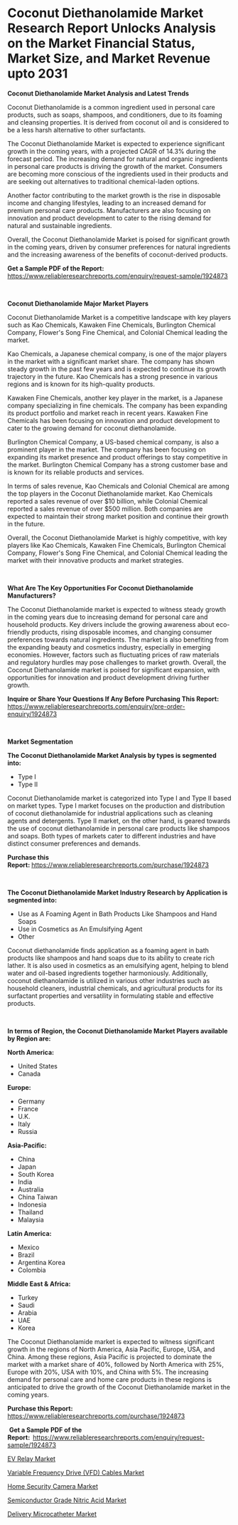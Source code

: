 <p><h1>Coconut Diethanolamide Market Research Report Unlocks Analysis on the Market Financial Status, Market Size, and Market Revenue upto 2031</h1></p><p><strong>Coconut Diethanolamide Market Analysis and Latest Trends</strong></p>
<p><p>Coconut Diethanolamide is a common ingredient used in personal care products, such as soaps, shampoos, and conditioners, due to its foaming and cleansing properties. It is derived from coconut oil and is considered to be a less harsh alternative to other surfactants.</p><p>The Coconut Diethanolamide Market is expected to experience significant growth in the coming years, with a projected CAGR of 14.3% during the forecast period. The increasing demand for natural and organic ingredients in personal care products is driving the growth of the market. Consumers are becoming more conscious of the ingredients used in their products and are seeking out alternatives to traditional chemical-laden options.</p><p>Another factor contributing to the market growth is the rise in disposable income and changing lifestyles, leading to an increased demand for premium personal care products. Manufacturers are also focusing on innovation and product development to cater to the rising demand for natural and sustainable ingredients.</p><p>Overall, the Coconut Diethanolamide Market is poised for significant growth in the coming years, driven by consumer preferences for natural ingredients and the increasing awareness of the benefits of coconut-derived products.</p></p>
<p><strong>Get a Sample PDF of the Report:&nbsp;</strong> <a href="https://www.reliableresearchreports.com/enquiry/request-sample/1924873">https://www.reliableresearchreports.com/enquiry/request-sample/1924873</a></p>
<p>&nbsp;</p>
<p><strong>Coconut Diethanolamide Major Market Players</strong></p>
<p><p>Coconut Diethanolamide Market is a competitive landscape with key players such as Kao Chemicals, Kawaken Fine Chemicals, Burlington Chemical Company, Flower's Song Fine Chemical, and Colonial Chemical leading the market. </p><p>Kao Chemicals, a Japanese chemical company, is one of the major players in the market with a significant market share. The company has shown steady growth in the past few years and is expected to continue its growth trajectory in the future. Kao Chemicals has a strong presence in various regions and is known for its high-quality products.</p><p>Kawaken Fine Chemicals, another key player in the market, is a Japanese company specializing in fine chemicals. The company has been expanding its product portfolio and market reach in recent years. Kawaken Fine Chemicals has been focusing on innovation and product development to cater to the growing demand for coconut diethanolamide.</p><p>Burlington Chemical Company, a US-based chemical company, is also a prominent player in the market. The company has been focusing on expanding its market presence and product offerings to stay competitive in the market. Burlington Chemical Company has a strong customer base and is known for its reliable products and services.</p><p>In terms of sales revenue, Kao Chemicals and Colonial Chemical are among the top players in the Coconut Diethanolamide market. Kao Chemicals reported a sales revenue of over $10 billion, while Colonial Chemical reported a sales revenue of over $500 million. Both companies are expected to maintain their strong market position and continue their growth in the future.</p><p>Overall, the Coconut Diethanolamide Market is highly competitive, with key players like Kao Chemicals, Kawaken Fine Chemicals, Burlington Chemical Company, Flower's Song Fine Chemical, and Colonial Chemical leading the market with their innovative products and market strategies.</p></p>
<p>&nbsp;</p>
<p><strong>What Are The Key Opportunities For Coconut Diethanolamide Manufacturers?</strong></p>
<p><p>The Coconut Diethanolamide market is expected to witness steady growth in the coming years due to increasing demand for personal care and household products. Key drivers include the growing awareness about eco-friendly products, rising disposable incomes, and changing consumer preferences towards natural ingredients. The market is also benefiting from the expanding beauty and cosmetics industry, especially in emerging economies. However, factors such as fluctuating prices of raw materials and regulatory hurdles may pose challenges to market growth. Overall, the Coconut Diethanolamide market is poised for significant expansion, with opportunities for innovation and product development driving further growth.</p></p>
<p><strong>Inquire or Share Your Questions If Any Before Purchasing This Report:</strong> <a href="https://www.reliableresearchreports.com/enquiry/pre-order-enquiry/1924873">https://www.reliableresearchreports.com/enquiry/pre-order-enquiry/1924873</a></p>
<p>&nbsp;</p>
<p><strong>Market Segmentation</strong></p>
<p><strong>The Coconut Diethanolamide Market Analysis by types is segmented into:</strong></p>
<p><ul><li>Type I</li><li>Type II</li></ul></p>
<p><p>Coconut Diethanolamide market is categorized into Type I and Type II based on market types. Type I market focuses on the production and distribution of coconut diethanolamide for industrial applications such as cleaning agents and detergents. Type II market, on the other hand, is geared towards the use of coconut diethanolamide in personal care products like shampoos and soaps. Both types of markets cater to different industries and have distinct consumer preferences and demands.</p></p>
<p><strong>Purchase this Report:&nbsp;</strong><a href="https://www.reliableresearchreports.com/purchase/1924873">https://www.reliableresearchreports.com/purchase/1924873</a></p>
<p>&nbsp;</p>
<p><strong>The Coconut Diethanolamide Market Industry Research by Application is segmented into:</strong></p>
<p><ul><li>Use as A Foaming Agent in Bath Products Like Shampoos and Hand Soaps</li><li>Use in Cosmetics as An Emulsifying Agent</li><li>Other</li></ul></p>
<p><p>Coconut diethanolamide finds application as a foaming agent in bath products like shampoos and hand soaps due to its ability to create rich lather. It is also used in cosmetics as an emulsifying agent, helping to blend water and oil-based ingredients together harmoniously. Additionally, coconut diethanolamide is utilized in various other industries such as household cleaners, industrial chemicals, and agricultural products for its surfactant properties and versatility in formulating stable and effective products.</p></p>
<p>&nbsp;</p>
<p><strong>In terms of Region, the Coconut Diethanolamide Market Players available by Region are:</strong></p>
<p>
    <p> <strong> North America: </strong>
        <ul>
            <li>United States</li>
            <li>Canada</li>
        </ul>
        </p> 
    <p> <strong> Europe: </strong>
        <ul>
            <li>Germany</li>
            <li>France</li>
            <li>U.K.</li>
            <li>Italy</li>
            <li>Russia</li>
        </ul>
        </p> 
    <p> <strong> Asia-Pacific: </strong>
        <ul>
            <li>China</li>
            <li>Japan</li>
            <li>South Korea</li>
            <li>India</li>
            <li>Australia</li>
            <li>China Taiwan</li>
            <li>Indonesia</li>
            <li>Thailand</li>
            <li>Malaysia</li>
        </ul>
        </p> 
    <p> <strong> Latin America: </strong>
        <ul>
            <li>Mexico</li>
            <li>Brazil</li>
            <li>Argentina Korea</li>
            <li>Colombia</li>
        </ul>
        </p> 
    <p> <strong> Middle East & Africa: </strong>
        <ul>
            <li>Turkey</li>
            <li>Saudi</li>
            <li>Arabia</li>
            <li>UAE</li>
            <li>Korea</li>
        </ul>
    </p>
    </p>
<p><p>The Coconut Diethanolamide market is expected to witness significant growth in the regions of North America, Asia Pacific, Europe, USA, and China. Among these regions, Asia Pacific is projected to dominate the market with a market share of 40%, followed by North America with 25%, Europe with 20%, USA with 10%, and China with 5%. The increasing demand for personal care and home care products in these regions is anticipated to drive the growth of the Coconut Diethanolamide market in the coming years.</p></p>
<p><strong>Purchase this Report: </strong><a href="https://www.reliableresearchreports.com/purchase/1924873">https://www.reliableresearchreports.com/purchase/1924873</a></p>
<p>&nbsp;<strong>Get a Sample PDF of the Report:&nbsp;&nbsp;</strong><a href="https://www.reliableresearchreports.com/enquiry/request-sample/1924873">https://www.reliableresearchreports.com/enquiry/request-sample/1924873</a></p>
<p><strong></strong></p>
<p><p><a href="https://view.publitas.com/reportprime-1/ev-relay-market-research-report-provides-critical-insights-that-can-help-shape-business-development-and-investment-strategies/">EV Relay Market</a></p><p><a href="https://frill-swim-3cd.notion.site/Variable-Frequency-Drive-VFD-Cables-Market-Size-Growing-and-Forecasted-for-period-from-2024-2031-6e000d2aced24b32b45a2d771313dfc7">Variable Frequency Drive (VFD) Cables Market</a></p><p><a href="https://view.publitas.com/reportprime-1/insights-into-home-security-camera-market-size-analysing-market-share-trends-and-growth-from-2024-to-2031/">Home Security Camera Market</a></p><p><a href="https://cute-banjo-8ca.notion.site/Semiconductor-Grade-Nitric-Acid-Market-Research-Report-Provides-thorough-Industry-Overview-which-of-1fbe40879cb24be9a43d86bde86569d1">Semiconductor Grade Nitric Acid Market</a></p><p><a href="https://meowing-lemming-dd3.notion.site/Delivery-Microcatheter-Market-Size-Growing-and-Forecasted-for-period-from-2024-2031-and-provides-c-5c1f427a287f4707b3ace925e526adc2">Delivery Microcatheter Market</a></p></p>
